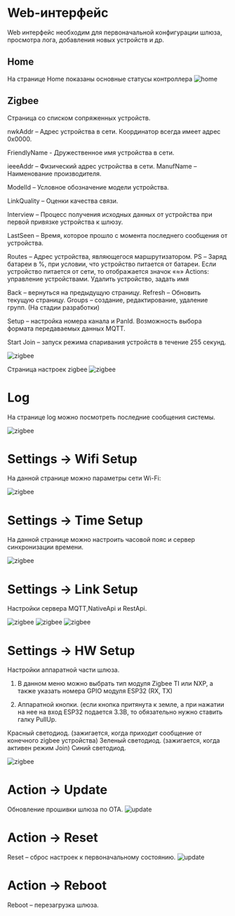 # Web-интерфейс
Web интерфейс необходим для первоначальной конфигурации шлюза, просмотра лога, добавления новых устройств и др.

## Home
На странице  Home показаны основные статусы контроллера
![home](/img/slshome.png)


## Zigbee

Страница со списком сопряженных устройств.

nwkAddr – Адрес устройства в сети. Координатор всегда имеет адрес 0x0000. 

FriendlyName - Дружественное имя устройства в сети. 

ieeeAddr – Физический адрес устройства в сети. ManufName – Наименование производителя. 

ModelId – Условное обозначение модели устройства. 

LinkQuality – Оценки качества связи. 

Interview – Процесс получения исходных данных от устройства при первой привязке устройства к шлюзу. 

LastSeen – Время, которое прошло с момента последнего сообщения от устройства. 

Routes – Адрес устройства, являющегося маршрутизатором. PS – Заряд батареи в %, при условии, что устройство питается от батареи. Если устройство питается от сети, то отображается значок «≈» Actions: управление устройствами. Удалить устройство, задать имя

Back – вернуться на предыдущую страницу. Refresh – Обновить текущую страницу. Groups – создание, редактирование, удаление групп. (На стадии разработки)

Setup – настройка номера канала и PanId. Возможность выбора формата передаваемых данных MQTT.

Start Join – запуск режима спаривания устройств в течение 255 секунд.


![zigbee](/img/slszigbee.png)

Страница настроек zigbee
![zigbee](/img/slszigeesetup.png)





# Log

На странице log можно посмотреть последние сообщения системы.

![zigbee](/img/slslog2.png)

# Settings -> Wifi Setup

На данной странице можно параметры сети Wi-Fi:

![zigbee](/img/slswifi.png)


# Settings -> Time Setup

На данной странице можно настроить часовой пояс и сервер синхронизации времени.

![zigbee](/img/slstime.png)


# Settings -> Link Setup

Настройки сервера MQTT,NativeApi и  RestApi.

![zigbee](/img/slssetuplink.png)
![zigbee](/img/slssetupmqtt.png)
![zigbee](/img/slssetupnapive.png)








# Settings -> HW Setup

Настройки аппаратной части шлюза.


1) В данном меню можно выбрать тип модуля Zigbee TI или NXP, а также указать номера GPIO модуля ESP32 (RX, TX)

2) Аппаратной кнопки. (если кнопка притянута к земле, а при нажатии на нее на вход ESP32 подается 3.3В, то обязательно нужно ставить галку PullUp.

Красный светодиод. (зажигается, когда приходит сообщение от конечного zigbee устройства)
Зеленый светодиод. (зажигается, когда активен режим Join)
Синий светодиод.

![zigbee](/img/slssetuphw.png)




# Action  -> Update
Обновление прошивки шлюза по ОТА.
![update](/img/slsupdate.png)



# Action  -> Reset
Reset – сброс настроек к первоначальному состоянию.
![update](/img/slsaction.png)




# Action  -> Reboot
Reboot – перезагрузка шлюза.

